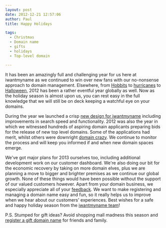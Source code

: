 ```yaml
---
layout: post
date: 2012-12-21 12:57:06
author: Paul
title: Happy Holidays

tags:
  - Christmas
  - Domain name
  - gifts
  - holidays
  - Top-level domain

---
```


It has been an amazingly full and challenging year for us here at iwantmyname as we continued to win over new fans with our no-nonsense approach to domain management. Elsewhere, from [Hobbits](https://iwantmyname.com/blog/2012/11/in-the-domain-of-middle-earth.html) to [hurricanes](https://iwantmyname.com/blog/2012/11/why-your-domain-survived-the-sandy-storm.html) to [Halloween](https://iwantmyname.com/blog/2012/10/scared-bitless.html), 2012 has been a rather eventful year globally as well. Now as the holiday season is almost upon us, you can rest easy in the full knowledge that we will still be on deck keeping 
a watchful eye on your domains.

During the year we launched a crisp [new design for iwantmyname](https://iwantmyname.com/blog/2012/07/the-new-iwantmyname.html) including improvements in search speed and functionality. 2012 was also the
 year in which we witnessed hundreds of aspiring domain applicants preparing bids for the release of new top level domains. Some of the applications had merit, whilst 
others were downright [domain crazy](https://iwantmyname.com/blog/2012/06/more-new-domains-wtf.html). We continue to monitor the process and will keep you informed if and when new domain spaces emerge.

We've got major plans for 2013 ourselves too, including additional development work on our 
customer dashboard. We're also doing our bit for the economic recovery by taking on more domain elves, plus we are planning a move to bigger and brighter premises as we continue our global growth. None
 of these things would have been possible without the support of our valued 
customers however. Apart from your domain business, we especially appreciate
 all of your [feedback](http://feedback.iwantmyname.com/forums/8008-general).
 We want to make registering and managing a domain name easy and fun, so
 it really helps us to improve when we hear about our customers' 
experiences.
Best wishes for a safe and happy holiday season from the [iwantmyname team](https://iwantmyname.com/about)!

P.S. Stumped for gift ideas? Avoid shopping mall madness this season and [register a gift domain name](https://iwantmyname.com/personal-domain-gift) for friends and family.
